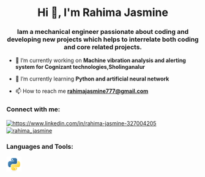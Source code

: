 <h1 align="center">Hi 👋, I'm Rahima Jasmine</h1>
<h3 align="center">Iam a mechanical engineer passionate about coding and developing new projects which helps to interrelate both coding and core related projects.</h3>

- 🔭 I’m currently working on **Machine vibration analysis and alerting system for Cognizant technologies,Sholinganalur**

- 🌱 I’m currently learning **Python and artificial neural network**

- 📫 How to reach me **rahimajasmine777@gmail.com**

<h3 align="left">Connect with me:</h3>
<p align="left">
<a href="https://linkedin.com/in/https://www.linkedin.com/in/rahima-jasmine-327004205" target="blank"><img align="center" src="https://raw.githubusercontent.com/rahuldkjain/github-profile-readme-generator/master/src/images/icons/Social/linked-in-alt.svg" alt="https://www.linkedin.com/in/rahima-jasmine-327004205" height="30" width="40" /></a>
<a href="https://instagram.com/rahima_jasmine" target="blank"><img align="center" src="https://raw.githubusercontent.com/rahuldkjain/github-profile-readme-generator/master/src/images/icons/Social/instagram.svg" alt="rahima_jasmine" height="30" width="40" /></a>
</p>

<h3 align="left">Languages and Tools:</h3>
<p align="left"> <a href="https://www.python.org" target="_blank" rel="noreferrer"> <img src="https://raw.githubusercontent.com/devicons/devicon/master/icons/python/python-original.svg" alt="python" width="40" height="40"/> </a> </p>
